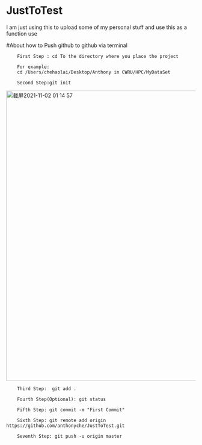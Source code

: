 # JustToTest
I am just using this to upload some of my personal stuff and use this as a function use


#About how to Push github to github via terminal

        First Step : cd To the directory where you place the project

        For example: 
        cd /Users/chehaolai/Desktop/Anthony in CWRU/HPC/MyDataSet

        Second Step:git init

<img width="770" alt="截屏2021-11-02 01 14 57" src="https://user-images.githubusercontent.com/22487666/139790353-95d80f15-80e0-41d7-b49c-0fe08e5e75ba.png">

        Third Step:  git add .

        Fourth Step(Optional): git status 

        Fifth Step: git commit -m "First Commit"

        Sixth Step: git remote add origin https://github.com/anthonyche/JustToTest.git

        Seventh Step: git push -u origin master
